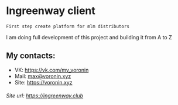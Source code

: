# Ingreenway client
`First step create platform for mlm distributors`

I am doing full development of this project and building it from A to Z

## My contacts:
- VK: https://vk.com/mv_voronin
- Mail: max@voronin.xyz
- Site: https://voronin.xyz

###### Site url: https://ingreenway.club
